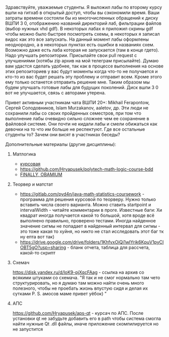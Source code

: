 Здравствуйте, уважаемые студенты. Я выложил лабы по второму курсу вшпи на гитхаб в открытый доступ, чтобы вы сэкономили время. Ваши затраты времени состояли бы из многочисленных обращений к диску ВШПИ 3 0, отображению названий директорий лаб, фильтрации файлов (выбор нужных vhd gdf). В некоторых лабах я приложил скрины gdf чтобы можно было быстрее посмотреть схемы, в некоторых я записал видос как это все запускать. На данный момент лабы оформлены неоднородно, а в некоторых пунктах есть ошибки в названиях схем. Возможно даже есть лаба которая не запускается (там в конце гдето). Надо улучшать репозитории. Присылайте свои pull request с улучшениями (хотябы zip архив на мой телеграм присылайте). Думаю вам удастся сделать удобнее, так как в процессе выполнения на основе этих репозиториев у вас будут моменты когда что-то не получается и кто-то из вас будет решать эту проблему и отправит всем. Кроме этого ему только останется отправить решение мне. Таким образом мы будем улучшать готовые лабы для будущих поколений. Диск вшпи 3 0 вот не улучшается, связь с авторами утерена.

Привет активным участникам чата ВШПИ 20+: Mikhail Ferapontow, Сергей Солодовников, Islam Murzakanov, aaletov, др. Эти люди не сохранили лабы со своих пройденных семестров, при том что выполнение лабы очевидно сильно сложнее чем ее сохранение в файловой системе. Они почти не кидали лабы и смели обижаться как девочки на то что им больше не респектуют. Где все остальные студенты то? Зачем они висят в участниках беседы?

Дополнительные материалы (другие дисциплины):
1. Матлогика
   - [курсовая](https://github.com/KlyukinSA/matlog)
   - https://github.com/Hryapusek/polytech-math-logic-course-bdd
   - [FINALLY, OBAMIUM](https://github.com/Hryapusek/polytech-math-logic-openedu-keys)
2. Теорвер и матстат
   - https://gitlab.com/pyd4n/java-math-statistics-coursework - программа для решения курсовой по теорверу. Нужно только вставить числа своего варианта. Можно ставить startpoint и intervalWidth - читайте комментарии в проге. Известные баги: Хи квадрат иногда получается какой то большой, хотя вроде всё выполнено правильно, проверено тестами. Иногда найденное значение сигмы не попадает в найденный интервал для сигмы - это тоже какая то хуйня, но никто не стал исследовать этот баг тк ну епта вот так)
   - https://drive.google.com/drive/folders/1KhfvxOiQi1wIYrik6KpuV1pyCIOBT5gO?usp=sharing - бланк отчета, таблица для рассчета, какой-то скрипт
3. Схемач
  
     https://disk.yandex.ru/d/loK9-pjXqcFAag - ссылка на архив со всякими штуками со схемача. "Я так и не смог нормально там чето структурировать, но я думаю там можно найти очень много полезного, чтобы не проебать жизнь впустую сидя и делая их сутками P. S. амосов маме привет уёбок) "
4. АПС
  
    https://github.com/Hryapusek/aps-qt - курсач по АПС. После установки qt не забудьте добавить его в path чтобы система смогла найти нужные Qt .dll файлы, иначе приложение скомпилируется но не запустится
